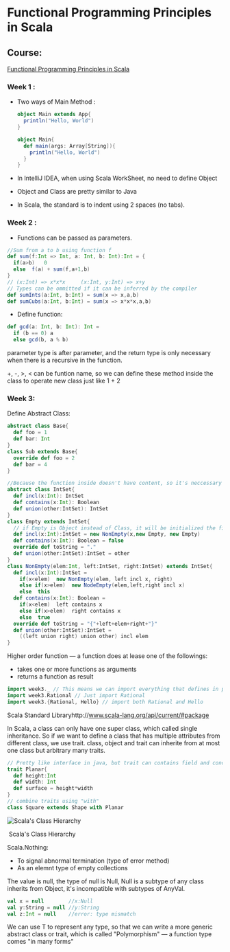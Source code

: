 # Functional Programming Principles in Scala

## Course: 
[Functional Programming Principles in Scala](https://www.coursera.org/learn/progfun1/home/welcome)

### Week 1 :

- Two ways of Main Method :

  ```scala
  object Main extends App{
    println("Hello, World")
  }

  object Main{
    def main(args: Array[String]){
      println("Hello, World")
    }
  }
  ```


- In IntelliJ IDEA, when using Scala WorkSheet, no need to define Object
- Object and Class are pretty similar to Java
- In Scala, the standard is to indent using 2 spaces (no tabs).

### Week 2 :

- Functions can be passed as parameters.

```scala
//Sum from a to b using function f
def sum(f:Int => Int, a: Int, b: Int):Int = {
  if(a>b)	0
  else	f(a) + sum(f,a+1,b)
}
// (x:Int) => x*x*x		(x:Int, y:Int) => x+y
// Types can be ommitted if it can be inferred by the compiler 
def sumInts(a:Int, b:Int) = sum(x => x,a,b)
def sumCubs(a:Int, b:Int) = sum(x => x*x*x,a,b)
```

- Define function:

```scala
def gcd(a: Int, b: Int): Int = 
  if (b == 0) a 
  else gcd(b, a % b)
```

parameter type is after parameter, and the return type is only necessary when there is a recursive in the function.

+, -, >, < can be funtion name, so we can define these method inside the class to operate new class just like 1 + 2

### Week 3:

Define Abstract Class:

```scala
abstract class Base{
  def foo = 1
  def bar: Int
}
class Sub extends Base{
  override def foo = 2
  def bar = 4
}
```

```scala
//Because the function inside doesn't have content, so it's neccessary to define the class as abstract, so we can extends subclass or object to override the variables and functions
abstract class IntSet{
  def incl(x:Int): IntSet
  def contains(x:Int): Boolean
  def union(other:IntSet): IntSet
}
class Empty extends IntSet{
  // if Empty is Object instead of Class, it will be initialized the first time we refer it, so there will be no 'new Empty' just 'Empty'
  def incl(x:Int):IntSet = new NonEmpty(x,new Empty, new Empty)
  def contains(x:Int): Boolean = false
  override def toString = "."
  def union(other:IntSet):IntSet = other
}
class NonEmpty(elem:Int, left:IntSet, right:IntSet) extends IntSet{
  def incl(x:Int):IntSet = 
    if(x<elem)  new NonEmpty(elem, left incl x, right)
    else if(x>elem)  new NodeEmpty(elem,left,right incl x)
    else  this
  def contains(x:Int): Boolean = 
    if(x<elem)  left contains x
    else if(x>elem)  right contains x
    else  true
  override def toString = "{"+left+elem+right+"}"
  def union(other:IntSet):IntSet = 
    ((left union right) union other) incl elem
}
```

Higher order function — a function does at lease one of the followings:

- takes one or more functions as arguments
- returns a function as result

```scala
import week3._ // This means we can import everything that defines in package week3
import week3.Rational // Just import Rational
import week3.{Rational, Hello} // import both Rational and Hello
```

Scala Standard Libraryhttp://www.scala-lang.org/api/current/#package

In Scala, a class can only have one super class, which called single inheritance. So if we want to define a class that has multiple attributes from different class, we use trait. class, object and trait can inherite from at most one class but arbitrary many traits.

```scala
// Pretty like interface in java, but trait can contains field and concrete methods, but cannot have value parameters
trait Planar{
  def height:Int
  def width: Int
  def surface = height*width
}
// combine traits using "with"
class Square extends Shape with Planar
```

![Scala's Class Hierarchy](https://goo.gl/images/oKZIR3)

​										Scala's Class Hierarchy

Scala.Nothing:

- To signal abnormal termination 	(type of error method)
- As an elemnt type of empty collections

The value is null, the type of null is Null, Null is a subtype of any class inherits from Object, it's incompatible with subtypes of AnyVal.

```scala
val x = null		//x:Null
val y:String = null	//y:String
val z:Int = null	//error: type mismatch
```

We can use T to represent any type, so that we can write a more generic abstract class or trait, which is called "Polymorphism" — a function type comes "in many forms"

 

